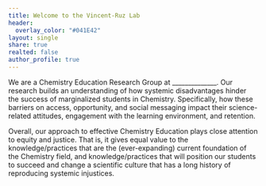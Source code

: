 ```yaml
---
title: Welcome to the Vincent-Ruz Lab
header:
  overlay_color: "#041E42"
layout: single
share: true
realted: false 
author_profile: true
---
```


We are a Chemistry Education Research Group at ______________. Our research builds an understanding of how systemic disadvantages hinder the success of marginalized students in Chemistry. Specifically, how these barriers on access, opportunity, and social messaging impact their science-related attitudes, engagement with the learning environment, and retention.

Overall, our approach to effective Chemistry Education plays close attention to equity and justice. That is, it gives equal value to the knowledge/practices that are the (ever-expanding) current foundation of the Chemistry field, and knowledge/practices that will position our students to succeed and change a scientific culture that has a long history of reproducing systemic injustices. 